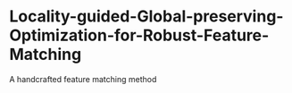 # Locality-guided-Global-preserving-Optimization-for-Robust-Feature-Matching
A handcrafted feature matching method
